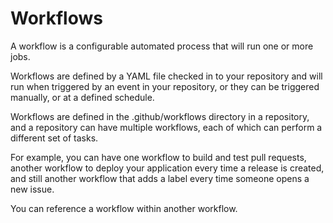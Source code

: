 # Workflows

A workflow is a configurable automated process that will run one or more jobs.

Workflows are defined by a YAML file checked in to your repository and will run when triggered by an event in your repository, or they can be triggered manually, or at a defined schedule.

Workflows are defined in the .github/workflows directory in a repository, and a repository can have multiple workflows, each of which can perform a different set of tasks.

For example, you can have one workflow to build and test pull requests, another workflow to deploy your application every time a release is created, and still another workflow that adds a label every time someone opens a new issue.

You can reference a workflow within another workflow.
